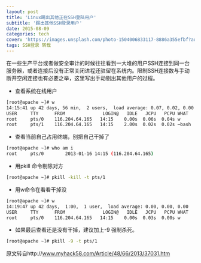 ```yaml
---
layout: post
title: 'Linux踢出其他正在SSH登陆用户'
subtitle: '踢出其他SSH登录用户'
date: 2015-08-09
categories: tech
cover: 'https://images.unsplash.com/photo-1504006833117-8886a355efbf?auto=format&fit=crop&w=1500&q=80'
tags: SSH登录 转载
---
```


在一些生产平台或者做安全审计的时候往往看到一大堆的用户SSH连接到同一台服务器，或者连接后没有正常关闭进程还驻留在系统内。限制SSH连接数与手动断开空闲连接也有必要之举，这里写出手动剔出其他用户的过程。

- 查看系统在线用户

```bash
[root@apache ~]# w 
14:15:41 up 42 days, 56 min,  2 users,  load average: 0.07, 0.02, 0.00 
USER     TTY      FROM              LOGIN@   IDLE   JCPU   PCPU WHAT 
root     pts/0    116.204.64.165   14:15    0.00s  0.06s  0.04s w 
root     pts/1    116.204.64.165   14:15    2.00s  0.02s  0.02s –bash
```

- 查看当前自己占用终端，别把自己干掉了

```bash
[root@apache ~]# who am i 
root     pts/0        2013-01-16 14:15 (116.204.64.165)
```

- 用pkill 命令剔除对方

```bash
[root@apache ~]# pkill -kill -t pts/1
```

- 用w命令在看看干掉没

```bash
[root@apache ~]# w 
14:19:47 up 42 days,  1:00,  1 user,  load average: 0.00, 0.00, 0.00 
USER     TTY      FROM              LOGIN@   IDLE   JCPU   PCPU WHAT 
root     pts/0    116.204.64.165   14:15    0.00s  0.03s  0.00s w
```

- 如果最后查看还是没有干掉，建议加上-9 强制杀死。

```bash
[root@apache ~]# pkill -9 -t pts/1
```


原文转自http://www.myhack58.com/Article/48/66/2013/37031.htm